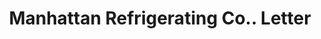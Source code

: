---
doi: 10.7916/D80S11G1
date_other: '1917'
date_other_textual: '1917'
form: correspondence
genre:
- Letters (correspondence)
name:
- Manhattan Refrigerating Co.
object_in_context_url: https://biggert.cul.columbia.edu/items/view/ave_biggert_01059
subject_hierarchical_geographic:
- New York, New York, United States
subject_name:
- Manhattan Refrigerating Co.
title: Manhattan Refrigerating Co.. Letter
sort_title: Manhattan Refrigerating Co.. Letter
call_number: ave_biggert_01059
coordinates:
- 40.71277777777778,-74.00583333333333
pid: ave_biggert_01059
identifiers: ave_biggert_01059
thumbnail: https://derivativo-2.library.columbia.edu/iiif/2/ldpd:344288/full/!256,256/0/native.jpg
permalink: /biggert/ave_biggert_01059/
layout: iiif-image-page
---